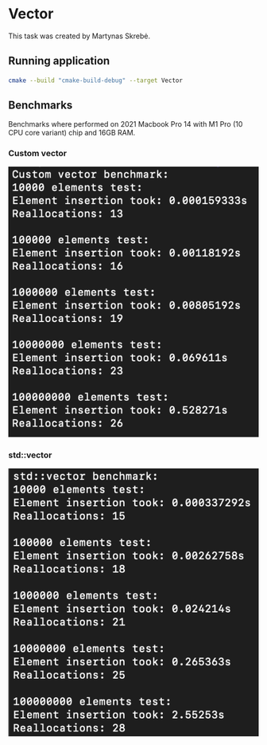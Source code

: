 # Vector

This task was created by Martynas Skrebė.

## Running application

```bash
cmake --build "cmake-build-debug" --target Vector
```

## Benchmarks

Benchmarks where performed on 2021 Macbook Pro 14 with M1 Pro (10 CPU core variant) chip and 16GB RAM.

### Custom vector
![Custom vector](custom-vector.png?raw=true "Custom vector")

### std::vector
![std::vector](std-vector.png?raw=true "std::vector")